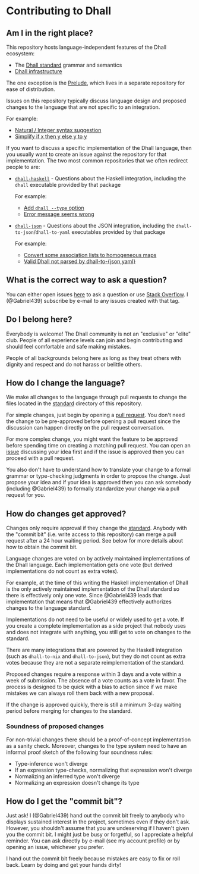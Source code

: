# Contributing to Dhall

## Am I in the right place?

This repository hosts language-independent features of the Dhall ecosystem:

* The [Dhall standard][standard] grammar and semantics
* [Dhall infrastructure][infrastructure]

The one exception is the [Prelude][prelude], which lives in a separate
repository for ease of distribution.

Issues on this repository typically discuss language design and proposed
changes to the language that are not specific to an integration.

For example:

* [Natural / Integer syntax suggestion](https://github.com/dhall-lang/dhall-lang/issues/138)
* [Simplify if x then y else y to y](https://github.com/dhall-lang/dhall-lang/issues/108)

If you want to discuss a specific implementation of the Dhall language, then you
usually want to create an issue against the repository for that implementation.
The two most common repositories that we often redirect people to are:

*   [`dhall-haskell`][dhall-haskell-issues] - Questions about the Haskell
    integration, including the `dhall` executable provided by that package

    For example:

    * [Add `dhall --type` option](https://github.com/dhall-lang/dhall-haskell/issues/349)
    * [Error message seems wrong](https://github.com/dhall-lang/dhall-haskell/issues/299)

*   [`dhall-json`][dhall-json-issues] - Questions about the JSON integration,
    including the `dhall-to-json`/`dhall-to-yaml` executables provided by that
    package

    For example:

    * [Convert some association lists to homogeneous maps](https://github.com/dhall-lang/dhall-json/issues/27)
    * [Valid Dhall not parsed by dhall-to-{json,yaml}](https://github.com/dhall-lang/dhall-json/issues/4)

## What is the correct way to ask a question?

You can either open issues [here][dhall-lang-issues] to ask a question or use
[Stack Overflow][stack-overflow].  I (@Gabriel439) subscribe by e-mail to any
issues created with that tag.

## Do I belong here?

Everybody is welcome!  The Dhall community is not an "exclusive" or "elite"
club.  People of all experience levels can join and begin contributing and
should feel comfortable and safe making mistakes.

People of all backgrounds belong here as long as they treat others with dignity
and respect and do not harass or belittle others.

## How do I change the language?

We make all changes to the language through pull requests to change the files
located in the [standard][standard] directory of this repository.

For simple changes, just begin by opening a [pull request][dhall-lang-pulls].
You don't need the change to be pre-approved before opening a pull request
since the discussion can happen directly on the pull request conversation.

For more complex change, you might want the feature to be approved before
spending time on creating a matching pull request.  You can open an
[issue][dhall-lang-issues] discussing your idea first and if the issue is
approved then you can proceed with a pull request.

You also don't have to understand how to translate your change to a formal
grammar or type-checking judgments in order to propose the change.  Just propose
your idea and if your idea is approved then you can ask somebody (including
@Gabriel439) to formally standardize your change via a pull request for you.

## How do changes get approved?

Changes only require approval if they change the [standard][standard].  Anybody
with the "commit bit" (i.e. write access to this repository) can merge a pull
request after a 24 hour waiting period.  See below for more details about how
to obtain the commit bit.

Language changes are voted on by actively maintained implementations of the
Dhall language.  Each implementation gets one vote (but derived implementations
do not count as extra votes).

For example, at the time of this writing the Haskell implementation of Dhall is
the only actively maintained implementation of the Dhall standard so there is
effectively only one vote.  Since @Gabriel439 leads that implementation that
means that @Gabriel439 effectively authorizes changes to the language standard.

Implementations do not need to be useful or widely used to get a vote.  If you
create a complete implementation as a side project that nobody uses and does not
integrate with anything, you still get to vote on changes to the standard.

There are many integrations that are powered by the Haskell integration (such
as `dhall-to-nix` and `dhall-to-json`), but they do not count as extra votes
because they are not a separate reimplementation of the standard.

Proposed changes require a response within 3 days and a vote within a week of
submission.  The absence of a vote counts as a vote in favor.  The process is
designed to be quick with a bias to action since if we make mistakes we can
always roll them back with a new proposal.

If the change is approved quickly, there is still a minimum 3-day waiting
period before merging for changes to the standard.

### Soundness of proposed changes

For non-trivial changes there should be a proof-of-concept implementation as a
sanity check. Moreover, changes to the type system need to have an informal proof
sketch of the following four soundness rules:

- Type-inference won't diverge
- If an expression type-checks, normalizing that expression won't diverge
- Normalizing an inferred type won't diverge
- Normalizing an expression doesn't change its type


## How do I get the "commit bit"?

Just ask!  I (@Gabriel439) hand out the commit bit freely to anybody who
displays sustained interest in the project, sometimes even if they don't ask.
However, you shouldn't assume that you are undeserving if I haven't given you
the commit bit.  I might just be busy or forgetful, so I appreciate a helpful
reminder.  You can ask directly by e-mail (see my account profile) or by opening
an issue, whichever you prefer.

I hand out the commit bit freely because mistakes are easy to fix or roll back.
Learn by doing and get your hands dirty!

[infrastructure]: https://github.com/dhall-lang/dhall-lang/tree/master/nixops
[standard]: https://github.com/dhall-lang/dhall-lang/tree/master/standard
[dhall-haskell-issues]: https://github.com/dhall-lang/dhall-haskell/issues
[dhall-lang-issues]: https://github.com/dhall-lang/dhall-lang/issues
[dhall-lang-pulls]: https://github.com/dhall-lang/dhall-lang/pulls
[dhall-json-issues]: https://github.com/dhall-lang/dhall-json/issues
[stack-overflow]: https://stackoverflow.com/
[prelude]: https://github.com/dhall-lang/Prelude
